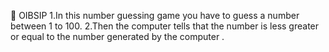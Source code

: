 🔗 OIBSIP
1.In this number guessing game you have to guess a number between 1 to 100.
2.Then the computer tells that the number is less greater or equal to the number generated by the computer .
